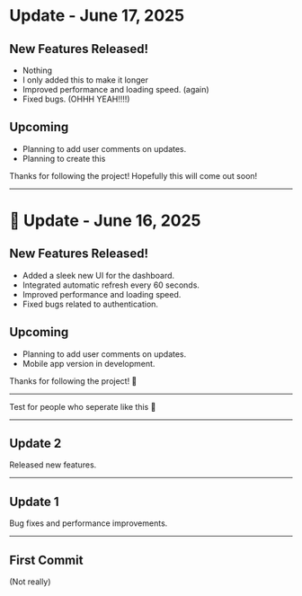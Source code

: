 # Update - June 17, 2025

## New Features Released!

- Nothing
- I only added this to make it longer
- Improved performance and loading speed. (again)
- Fixed bugs. (OHHH YEAH!!!!)

## Upcoming

- Planning to add user comments on updates.
- Planning to create this

Thanks for following the project! Hopefully this will come out soon!

---

# 🚀 Update - June 16, 2025

## New Features Released!

- Added a sleek new UI for the dashboard.
- Integrated automatic refresh every 60 seconds.
- Improved performance and loading speed.
- Fixed bugs related to authentication.

## Upcoming

- Planning to add user comments on updates.
- Mobile app version in development.

Thanks for following the project! 🎉


---

Test for people who seperate like this :facepalm:

---

## Update 2

Released new features.

---

## Update 1

Bug fixes and performance improvements.

---

## First Commit

(Not really)

